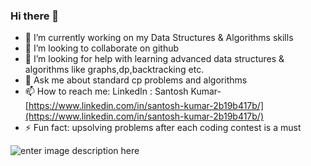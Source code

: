 ### Hi there 👋


- 🌱 I’m currently working on my Data Structures & Algorithms skills
- 👯 I’m looking to collaborate on github
- 🤔 I’m looking for help with learning advanced data structures & algorithms like graphs,dp,backtracking etc.
- 💬 Ask me about standard cp problems and algorithms 
- 📫 How to reach me: LinkedIn : Santosh Kumar-[https://www.linkedin.com/in/santosh-kumar-2b19b417b/](https://www.linkedin.com/in/santosh-kumar-2b19b417b/)
- ⚡ Fun fact: upsolving problems after each coding contest is a must

![enter image description here](https://miro.medium.com/max/1024/1*9QRFQdpO2f59GsN2KsE9XA.png)
